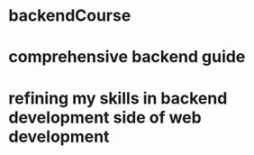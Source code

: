 # backendCourse
# comprehensive backend guide
# refining my skills in backend development side of web development
